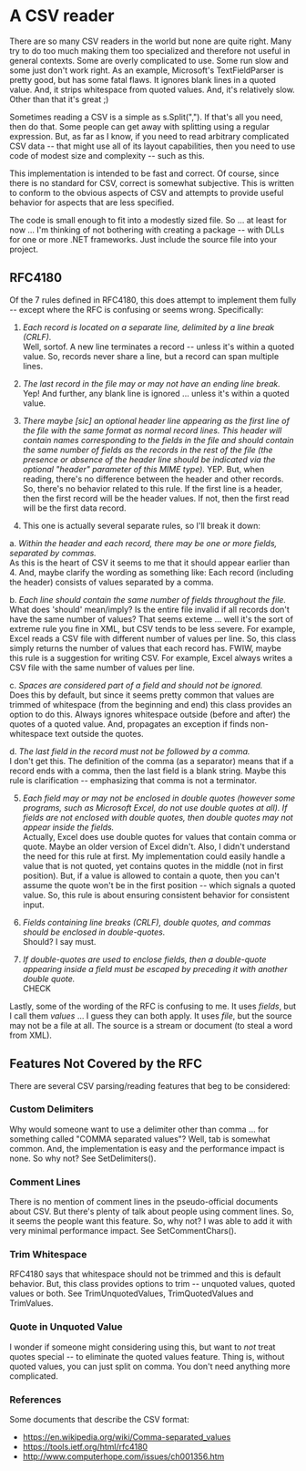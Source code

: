 # A CSV reader

There are so many CSV readers in the world but none are quite right. Many try to do too much making them too specialized and therefore not useful in general contexts.  Some are overly complicated to use.  Some run slow and some just don't work right. As an example, Microsoft's TextFieldParser is pretty good, but has some fatal flaws.  It ignores blank lines in a quoted value.  And, it strips whitespace from quoted values.  And, it's relatively slow.  Other than that it's great ;)

Sometimes reading a CSV is a simple as s.Split(",").  If that's all you need, then do that. Some people can get away with splitting using a regular expression.  But, as far as I know, if you need to read arbitrary complicated CSV data -- that might use all of its layout capabilities, then you need to use code of modest size and complexity -- such as this.

This implementation is intended to be fast and correct.  Of course, since there is no standard for CSV, correct is somewhat subjective. This is written to conform to the obvious aspects of CSV and attempts to provide useful behavior for aspects that are less specified.

The code is small enough to fit into a modestly sized file.  So ... at least for now ... I'm thinking of not bothering with creating a package -- with DLLs for one or more .NET frameworks. Just include the source file into your project.

## RFC4180

Of the 7 rules defined in RFC4180, this does attempt to implement them fully -- except where the RFC is confusing or seems wrong.  Specifically:

 1. *Each record is located on a separate line, delimited by a line break (CRLF).*  
 Well, sortof. A new line terminates a record -- unless it's within a quoted value. So, records never share a line, but a record can span multiple lines.

 2. *The last record in the file may or may not have an ending line break.*  
 Yep!  And further, any blank line is ignored ... unless it's within a quoted value.

 3. *There maybe [sic] an optional header line appearing as the first line of the file with the same format as normal record lines.  This header will contain names corresponding to the fields in the file and should contain the same number of fields as the records in the rest of the file (the presence or absence of the header line should be indicated via the optional "header" parameter of this MIME type).*
YEP.  But, when reading, there's no difference between the header and other records. So, there's no behavior related to this rule.  If the first line is a header, then the first record will be the header values. If not, then the first read will be the first data record.

 4. This one is actually several separate rules, so I'll break it down:

 a. *Within the header and each record, there may be one or more fields, separated by commas.*  
As this is the heart of CSV it seems to me that it should appear earlier than 4.  And, maybe clarify the wording as something like: Each record (including the header) consists of values separated by a comma.

 b. *Each line should contain the same number of fields throughout the file.*
What does 'should' mean/imply? Is the entire file invalid if all records don't have the same number of values?  That seems exteme ... well it's the sort of extreme rule you fine in XML, but CSV tends to be less severe.  For example, Excel reads a CSV file with different number of values per line.  So, this class simply returns the number of values that each record has.  FWIW, maybe this rule is a suggestion for writing CSV.  For example, Excel always writes a CSV file with the same number of values per line.

 c. *Spaces are considered part of a field and should not be ignored.*  
Does this by default, but since it seems pretty common that values are trimmed of whitespace (from the beginning and end) this class provides an option to do this.  Always ignores whitespace outside (before and after) the quotes of a quoted value.  And, propagates an exception if finds non-whitespace text outside the quotes.

 d. *The last field in the record must not be followed by a comma.*   
I don't get this.  The definition of the comma (as a separator) means that if a record ends with a comma, then the last field is a blank string.  Maybe this rule is clarification -- emphasizing that comma is not a terminator.

 5. *Each field may or may not be enclosed in double quotes (however some programs, such as Microsoft Excel, do not use double quotes at all).  If fields are not enclosed with double quotes, then double quotes may not appear inside the fields.*  
Actually, Excel does use double quotes for values that contain comma or quote.  Maybe an older version of Excel didn't.  Also, I didn't understand the need for this rule at first.  My implementation could easily handle a value that is not quoted, yet contains quotes in the middle (not in first position).  But, if a value is allowed to contain a quote, then you can't assume the quote won't be in the first position -- which signals a quoted value.  So, this rule is about ensuring consistent behavior for consistent input.

 6. *Fields containing line breaks (CRLF), double quotes, and commas should be enclosed in double-quotes.*  
Should?  I say must.

 7. *If double-quotes are used to enclose fields, then a double-quote appearing inside a field must be escaped by preceding it with another double quote.*  
CHECK

Lastly, some of the wording of the RFC is confusing to me.  It uses *fields*, but I call them *values* ... I guess they can both apply.  It uses *file*, but the source may not be a file at all.  The source is a stream or document (to steal a word from XML).

## Features Not Covered by the RFC

There are several CSV parsing/reading features that beg to be considered:

### Custom Delimiters
Why would someone want to use a delimiter other than comma ... for something called "COMMA separated values"?  Well, tab is somewhat common.  And, the implementation is easy and the performance impact is none.  So why not?  See SetDelimiters().

### Comment Lines
There is no mention of comment lines in the pseudo-official documents about CSV. But there's plenty of talk about people using comment lines.  So, it seems the people want this feature. So, why not?  I was able to add it with very minimal performance impact.  See SetCommentChars().

### Trim Whitespace
RFC4180 says that whitespace should not be trimmed and this is default behavior.  But, this class provides options to trim -- unquoted values, quoted values or both.  See TrimUnquotedValues, TrimQuotedValues and TrimValues.

### Quote in Unquoted Value
I wonder if someone might considering using this, but want to _not_ treat quotes special -- to eliminate the quoted values feature.  Thing is, without quoted values, you can just split on comma.  You don't need anything more complicated.

### References
Some documents that describe the CSV format:
 - https://en.wikipedia.org/wiki/Comma-separated_values
 - https://tools.ietf.org/html/rfc4180
 - http://www.computerhope.com/issues/ch001356.htm
